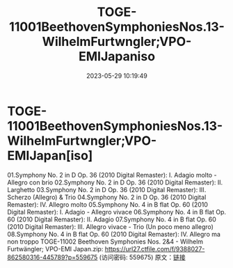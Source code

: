﻿---
title: TOGE-11001BeethovenSymphoniesNos.13-WilhelmFurtwngler;VPO-EMIJapaniso
date: 2023-05-29 10:19:49
categories: WAV车载音乐、镜像
tags: 华语中文
---
# TOGE-11001BeethovenSymphoniesNos.13-WilhelmFurtwngler;VPO-EMIJapan[iso]

01.Symphony No. 2 in D Op. 36 (2010
Digital Remaster): I. Adagio molto - Allegro con brio
02.Symphony No. 2 in D Op. 36 (2010 Digital Remaster): II.
Larghetto
03.Symphony No. 2 in D Op. 36 (2010 Digital Remaster): III.
Scherzo (Allegro) & Trio
04.Symphony No. 2 in D Op. 36 (2010 Digital Remaster): IV.
Allegro molto
05.Symphony No. 4 in B flat Op. 60 (2010 Digital Remaster): I.
Adagio - Allegro vivace
06.Symphony No. 4 in B flat Op. 60 (2010 Digital Remaster): II.
Adagio
07.Symphony No. 4 in B flat Op. 60 (2010 Digital Remaster): III.
Allegro vivace - Trio (Un poco meno allegro)
08.Symphony No. 4 in B flat Op. 60 (2010 Digital Remaster): IV.
Allegro ma non troppo
TOGE-11002 Beethoven Symphonies Nos. 2&4 - Wilhelm
Furtwängler; VPO-EMI Japan.zip: https://url27.ctfile.com/f/9388027-862580316-445789?p=559675
(访问密码: 559675)
原文：[链接](https://blog.sina.com.cn/s/blog_1647c7e760103123d.html)